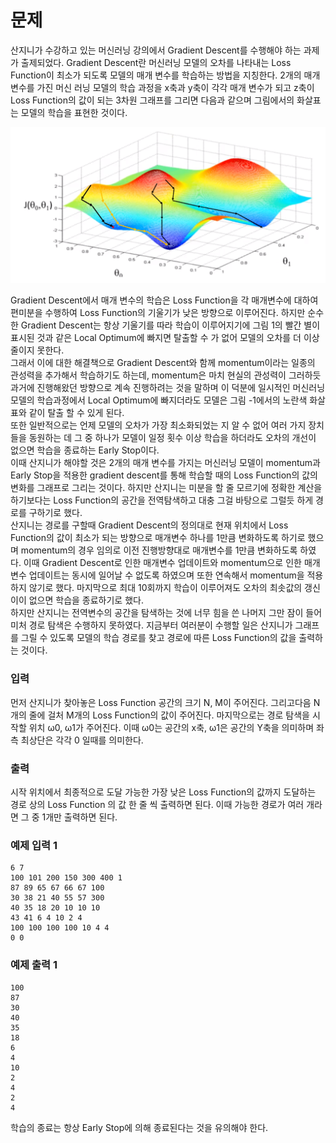 # 문제

산지니가 수강하고 있는 머신러닝 강의에서 Gradient Descent를 수행해야 하는 과제가 출제되었다.
Gradient Descent란 머신러닝 모델의 오차를 나타내는 Loss Function이 최소가 되도록 모델의 매개 변수를 학습하는 방법을 지칭한다. 2개의 매개 변수를 가진 머신 러닝 모델의 학습 과정을 x축과 y축이 각각 매개 변수가 되고 z축이 Loss Function의 값이 되는 3차원 그래프를 그리면 다음과 같으며 그림에서의 화살표는 모델의 학습을 표현한 것이다. <br>

![1](./img/3.png)

Gradient Descent에서 매개 변수의 학습은 Loss Function을 각 매개변수에 대하여 편미분을 수행하여 Loss Function의 기울기가 낮은 방향으로 이루어진다. 하지만 순수한 Gradient Descent는 항상 기울기를 따라 학습이 이루어지기에 그림 1의 빨간 별이 표시된 것과 같은 Local Optimum에 빠지면 탈출할 수 가 없어 모델의 오차를 더 이상 줄이지 못한다. <br>
그래서 이에 대한 해결책으로 Gradient Descent와 함께 momentum이라는 일종의 관성력을 추가해서 학습하기도 하는데, momentum은 마치 현실의 관성력이 그러하듯 과거에 진행해왔던 방향으로 계속 진행하려는 것을 말하며 이 덕분에 일시적인 머신러닝 모델의 학습과정에서 Local Optimum에 빠지더라도 모델은 그림 -1에서의 노란색 화살표와 같이 탈출 할 수 있게 된다. <br>
또한 일반적으로는 언제 모델의 오차가 가장 최소화되었는 지 알 수 없어 여러 가지 장치들을 동원하는 데 그 중 하나가 모델이 일정 횟수 이상 학습을 하더라도 오차의 개선이 없으면 학습을 종료하는 Early Stop이다. <br>
이때 산지니가 해야할 것은 2개의 매개 변수를 가지는 머신러닝 모델이 momentum과 Early Stop을 적용한 gradient descent를 통해 학습할 때의 Loss Function의 값의 변화를 그래프로 그리는 것이다. 하지만 산지니는 미분을 할 줄 모르기에 정확한 계산을 하기보다는 Loss Function의 공간을 전역탐색하고 대충 그걸 바탕으로 그럴듯 하게 경로를 구하기로 했다. <br>
산지니는 경로를 구할때 Gradient Descent의 정의대로 현재 위치에서 Loss Function의 값이 최소가 되는 방향으로 매개변수 하나를 1만큼 변화하도록 하기로 했으며 momentum의 경우 임의로 이전 진행방향대로 매개변수를 1만큼 변화하도록 하였다. 이때 Gradient Descent로 인한 매개변수 업데이트와 momentum으로 인한 매개변수 업데이트는 동시에 일어날 수 없도록 하였으며 또한 연속해서 momentum을 적용하지 않기로 했다. 마지막으로 최대 10회까지 학습이 이루어져도 오차의 최솟값의 갱신이이 없으면 학습을 종료하기로 했다. <br>
하지만 산지니는 전역변수의 공간을 탐색하는 것에 너무 힘을 쓴 나머지 그만 잠이 들어 미처 경로 탐색은 수행하지 못하였다. 지금부터 여러분이 수행할 일은 산지니가 그래프를 그릴 수 있도록 모델의 학습 경로를 찾고 경로에 따른 Loss Function의 값을 출력하는 것이다. <br>

### 입력

먼저 산지니가 찾아놓은 Loss Function 공간의 크기 N, M이 주어진다. 그리고다음 N개의 줄에 걸처 M개의 Loss Function의 값이 주어진다. 마지막으로는 경로 탐색을 시작할 위치 ω0, ω1가 주어진다. 이때 ω0는 공간의 x축, ω1은 공간의 Y축을 의미하며 좌측 최상단은 각각 0 일때를 의미한다.

### 출력

시작 위치에서 최종적으로 도달 가능한 가장 낮은 Loss Function의 값까지 도달하는 경로 상의 Loss Function 의 값 한 줄 씩 출력하면 된다. 이때 가능한 경로가 여러 개라면 그 중 1개만 출력하면 된다.

### 예제 입력 1

```
6 7
100 101 200 150 300 400 1
87 89 65 67 66 67 100
30 38 21 40 55 57 300
40 35 18 20 10 10 10
43 41 6 4 10 2 4
100 100 100 100 10 4 4
0 0
```
### 예제 출력 1

```
100
87
30
40
35
18
6
4
10
2
4
2
4
```
학습의 종료는 항상 Early Stop에 의해 종료된다는 것을 유의해야 한다.